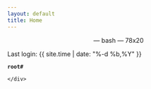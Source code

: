 ```yaml
---
layout: default
title: Home
---
```


<div class="panel panel-default">
	<div class="panel-heading" id="terminal"><center>&mdash; bash &mdash; 78x20</center></div>
	<div class="panel-body" id="home">
	<p class="terminal">
		Last login: {{ site.time | date: "%-d %b,%Y" }}
	</p>
		<div class=" highlighter-rouge">
		<pre class="highlight" id="code-home"><code><strong class="text-primary">root#</strong> <span class="rb" id="typed3"></span></code></pre>
		</div>

	</div>
</div>


	